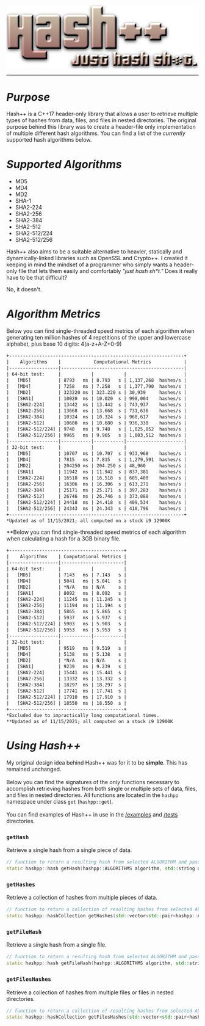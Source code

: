 <p align="center">
  <img src="/images/hpp.png">
</p>
<hr>
<h1><i>Purpose</i></h1>
Hash++ is a C++17 header-only library that allows a user to retrieve multiple types of hashes from data, files, and files in nested directories. The original purpose behind this library was to create a header-file only implementation of multiple different hash algorithms. You can find a list of the <i>currently</i> supported hash algorithms below.
<br>
<h1><i>Supported Algorithms</i></h1>
<ul>
  <li>MD5</li>
  <li>MD4</li>
  <li>MD2</li>
  <li>SHA-1</li>
  <li>SHA2-224</li>
  <li>SHA2-256</li>
  <li>SHA2-384</li>
  <li>SHA2-512</li>
  <li>SHA2-512/224</li>
  <li>SHA2-512/256</li>
</ul>

Hash++ also aims to be a suitable alternative to heavier, statically and dynamically-linked libraries such as OpenSSL and Crypto++. I created it keeping in mind the mindset of a programmer who simply wants a header-only file that lets them easily and comfortably <i>"just hash sh*t."</i> Does it really have to be that difficult?

No, it doesn't. 
<br>

<h1><i>Algorithm Metrics</i></h1>
Below you can find single-threaded speed metrics of each algorithm when generating ten million hashes of 4 repetitions of the upper and lowercase alphabet, plus base 10 digits: 4(a-z+A-Z+0-9)

```
+----------------------------------------------------------------+
|    Algorithms    |            Computational Metrics            |
|------------------|---------------------------------------------|
| 64-bit test:     |           |           |                     |
|   [MD5]          | 8793   ms | 8.793   s | 1,137,268  hashes/s |
|   [MD4]          | 7258   ms | 7.258   s | 1,377,790  hashes/s |
|   [MD2]          | 323220 ms | 323.220 s | 30,939     hashes/s | 
|   [SHA1]         | 10020  ms | 10.020  s | 998,004    hashes/s |
|   [SHA2-224]     | 13442  ms | 13.442  s | 743,937    hashes/s |
|   [SHA2-256]     | 13668  ms | 13.668  s | 731,636    hashes/s |
|   [SHA2-384]     | 10324  ms | 10.324  s | 968,617    hashes/s |
|   [SHA2-512]     | 10680  ms | 10.680  s | 936,330    hashes/s |
|   [SHA2-512/224] | 9748   ms | 9.748   s | 1,025,852  hashes/s |
|   [SHA2-512/256] | 9965   ms | 9.965   s | 1,003,512  hashes/s |
|------------------|-----------|-----------|---------------------|
| 32-bit test:     |           |           |                     |
|   [MD5]          | 10707  ms | 10.707  s | 933,968    hashes/s |
|   [MD4]          | 7815   ms | 7.815   s | 1,279,591  hashes/s |
|   [MD2]          | 204250 ms | 204.250 s | 48,960     hashes/s |
|   [SHA1]         | 11942  ms | 11.942  s | 837,381    hashes/s |
|   [SHA2-224]     | 16518  ms | 16.518  s | 605,400    hashes/s |
|   [SHA2-256]     | 16306  ms | 16.306  s | 613,271    hashes/s |
|   [SHA2-384]     | 25171  ms | 25.171  s | 397,283    hashes/s |
|   [SHA2-512]     | 26746  ms | 26.746  s | 373,888    hashes/s |
|   [SHA2-512/224] | 24418  ms | 24.418  s | 409,534    hashes/s |
|   [SHA2-512/256] | 24343  ms | 24.343  s | 410,796    hashes/s |
+----------------------------------------------------------------+
*Updated as of 11/15/2021; all computed on a stock i9 12900K
```

**Below you can find single-threaded speed metrics of each algorithm when calculating a hash for a 3GB binary file.

```
+------------------------------------------+
|    Algorithms    | Computational Metrics |          
|------------------|-----------------------|
| 64-bit test:     |           |           |
|   [MD5]          | 7143   ms | 7.143   s |
|   [MD4]          | 5041   ms | 5.041   s |
|   [MD2]          | *N/A   ms | N/A     s | 
|   [SHA1]         | 8092   ms | 8.092   s |
|   [SHA2-224]     | 11245  ms | 11.245  s |
|   [SHA2-256]     | 11194  ms | 11.194  s |
|   [SHA2-384]     | 5865   ms | 5.865   s |
|   [SHA2-512]     | 5937   ms | 5.937   s |
|   [SHA2-512/224] | 5903   ms | 5.903   s |
|   [SHA2-512/256] | 5953   ms | 5.953   s |
|------------------|-----------|-----------|
| 32-bit test:     |           |           |
|   [MD5]          | 9519   ms | 9.519   s |
|   [MD4]          | 5138   ms | 5.138   s |
|   [MD2]          | *N/A   ms | N/A     s | 
|   [SHA1]         | 9239   ms | 9.239   s |
|   [SHA2-224]     | 15441  ms | 15.441  s |
|   [SHA2-256]     | 13332  ms | 13.332  s |
|   [SHA2-384]     | 18297  ms | 18.297  s |
|   [SHA2-512]     | 17741  ms | 17.741  s |
|   [SHA2-512/224] | 17910  ms | 17.910  s |
|   [SHA2-512/256] | 18550  ms | 18.550  s |
+------------------------------------------+
*Excluded due to impractically long computational times.
**Updated as of 11/15/2021; all computed on a stock i9 12900K
```

<h1><i>Using Hash++</i></h1>
My original design idea behind Hash++ was for it to be <b>simple</b>. This has remained unchanged.
<br><br>
Below you can find the signatures of the <i>only</i> functions necessary to accomplish retrieving hashes from both single or multiple sets of data, files, and files in nested directories. All functions are located in the <code>hashpp</code> namespace under class <code>get</code> (<code>hashpp::get</code>).
<br><br>
You can find examples of Hash++ in use in the <a href="/examples">/examples</a> and <a href="/tests">/tests</a> directories.
<br>
<h3><code>getHash</code></h3>
Retrieve a single hash from a single piece of data.

```cpp
// function to return a resulting hash from selected ALGORITHM and passed data
static hashpp::hash getHash(hashpp::ALGORITHMS algorithm, std::string data)
```

<h3><code>getHashes</code></h3>
Retrieve a collection of hashes from multiple pieces of data.

```cpp
// function to return a collection of resulting hashes from selected ALGORITHMS and passed data
static hashpp::hashCollection getHashes(std::vector<std::pair<hashpp::ALGORITHMS, std::vector<std::string>>> algorithmDataPairs)
```

<h3><code>getFileHash</code></h3>
Retrieve a single hash from a single file.

```cpp
// function to return a resulting hash from selected ALGORITHM and passed file
static hashpp::hash getFileHash(hashpp::ALGORITHMS algorithm, std::string path)
```

<h3><code>getFilesHashes</code></h3>
Retrieve a collection of hashes from multiple files or files in nested directories.

```cpp
// function to return a collection of resulting hashes from selected ALGORITHMS and passed files (with recursive directory support)
static hashpp::hashCollection getFilesHashes(std::vector<std::pair<hashpp::ALGORITHMS, std::vector<std::string>>> algorithmPathPairs)
```
